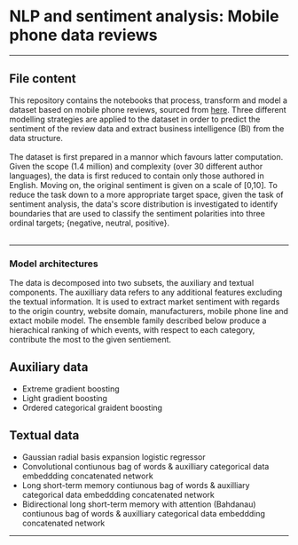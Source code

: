 # NLP and sentiment analysis: Mobile phone data reviews 
___________________________________________________________________________________________________________________________________________________________________________________
## File content
This repository contains the notebooks that process, transform and model a dataset based on mobile phone reviews, sourced from [here](https://www.kaggle.com/masaladata/14-million-cell-phone-reviews). Three different modelling strategies are applied to the dataset in order to predict the sentiment of the review data and extract business intelligence (BI) from the data structure. 
<br><br>
The dataset is first prepared in a mannor which favours latter computation. Given the scope (1.4 million) and complexity (over 30 different author languages), the data is first reduced to contain only those authored in English. Moving on, the original sentiment is given on a scale of [0,10]. To reduce the task down to a more appropriate target space,  given the task of sentiment analysis, the data's score distribution is investigated to identify boundaries that are used to classify the sentiment polarities into three ordinal targets; {negative, neutral, positive}.    
<br>
___________________________________________________________________________________________________________________________________________________________________________________
### Model architectures
The data is decomposed into two subsets, the auxiliary and textual components. The auxilliary data refers to any additional features excluding the textual information. It is used to extract market sentiment with regards to the origin country, website domain, manufacturers, mobile phone line and extact mobile model. The ensemble family described below produce a hierachical ranking of which events, with respect to each category, contribute the most to the given sentiement.
<br>

## Auxiliary data
- Extreme gradient boosting 
- Light gradient boosting
- Ordered categorical graident boosting
## Textual data
- Gaussian radial basis expansion logistic regressor
- Convolutional contiunous bag of words & auxilliary categorical data embeddding concatenated network
- Long short-term memory contiunous bag of words & auxilliary categorical data embeddding concatenated network
- Bidirectional long short-term memory with attention (Bahdanau) contiunous bag of words & auxilliary categorical data embeddding concatenated network
___________________________________________________________________________________________________________________________________________________________________________________
